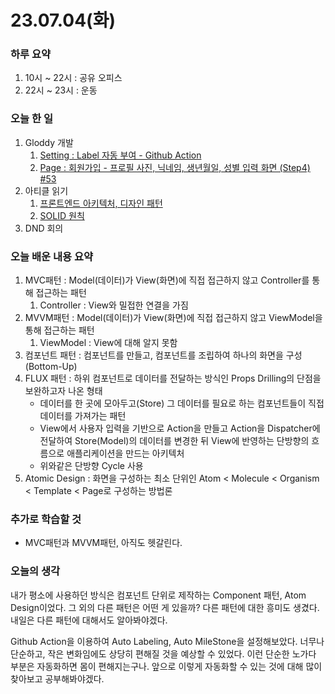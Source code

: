 # 23.07.04(화)

### 하루 요약

1. 10시 ~ 22시 : 공유 오피스
2. 22시 ~ 23시 : 운동

### 오늘 한 일

1. Gloddy 개발
   1. [Setting : Label 자동 부여 - Github Action](https://github.com/gloddy-dev/gloddy-client/pull/56)
   2. [Page : 회원가입 - 프로필 사진, 닉네임, 생년월일, 성별 입력 화면 (Step4) #53](https://github.com/gloddy-dev/gloddy-client/pull/53)
2. 아티클 읽기
   1. [프론트엔드 아키텍처, 디자인 패턴](../Memo/Project/%ED%94%84%EB%A1%A0%ED%8A%B8%EC%97%94%EB%93%9C%20%EC%95%84%ED%82%A4%ED%85%8D%EC%B2%98%2C%20%EB%94%94%EC%9E%90%EC%9D%B8%20%ED%8C%A8%ED%84%B4.md)
   2. [SOLID 원칙](../Memo/Project/SOLID.md)
3. DND 회의

### 오늘 배운 내용 요약

1. MVC패턴 : Model(데이터)가 View(화면)에 직접 접근하지 않고 Controller를 통해 접근하는 패턴
   1. Controller : View와 밀접한 연결을 가짐
2. MVVM패턴 : Model(데이터)가 View(화면)에 직접 접근하지 않고 ViewModel을 통해 접근하는 패턴
   1. ViewModel : View에 대해 알지 못함
3. 컴포넌트 패턴 : 컴포넌트를 만들고, 컴포넌트를 조립하여 하나의 화면을 구성(Bottom-Up)
4. FLUX 패턴 : 하위 컴포넌트로 데이터를 전달하는 방식인 Props Drilling의 단점을 보완하고자 나온 형태
   - 데이터를 한 곳에 모아두고(Store) 그 데이터를 필요로 하는 컴포넌트들이 직접 데이터를 가져가는 패턴
   - View에서 사용자 입력을 기반으로 Action을 만들고 Action을 Dispatcher에 전달하여 Store(Model)의 데이터를 변경한 뒤 View에 반영하는 단방향의 흐름으로 애플리케이션을 만드는 아키텍처
   - 위와같은 단방향 Cycle 사용
5. Atomic Design : 화면을 구성하는 최소 단위인 Atom < Molecule < Organism < Template < Page로 구성하는 방법론

### 추가로 학습할 것

- MVC패턴과 MVVM패턴, 아직도 헷갈린다.

### 오늘의 생각

내가 평소에 사용하던 방식은 컴포넌트 단위로 제작하는 Component 패턴, Atom Design이었다. 그 외의 다른 패턴은 어떤 게 있을까? 다른 패턴에 대한 흥미도 생겼다. 내일은 다른 패턴에 대해서도 알아봐야겠다.

Github Action을 이용하여 Auto Labeling, Auto MileStone을 설정해보았다. 너무나 단순하고, 작은 변화임에도 상당히 편해질 것을 예상할 수 있었다. 이런 단순한 노가다 부분은 자동화하면 몸이 편해지는구나. 앞으로 이렇게 자동화할 수 있는 것에 대해 많이 찾아보고 공부해봐야겠다.
